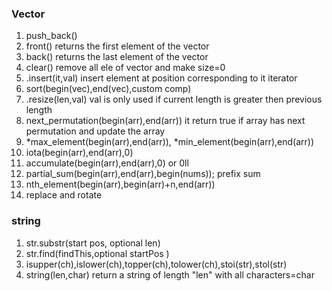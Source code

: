 ### Vector

1. push_back()
2. front() returns the first element of the vector
3. back() returns the last element of the vector
4. clear() remove all ele of vector and make size=0
5. .insert(it,val) insert element at position corresponding to it iterator
6. sort(begin(vec),end(vec),custom comp)
7. .resize(len,val) val is only used if current length is greater then previous length
8. next_permutation(begin(arr),end(arr)) it return true if array has next permutation and update the array
9. *max_element(begin(arr),end(arr)), *min_element(begin(arr),end(arr))
10. iota(begin(arr),end(arr),0)
11. accumulate(begin(arr),end(arr),0) or 0ll
12. partial_sum(begin(arr),end(arr),begin(nums)); prefix sum
13. nth_element(begin(arr),begin(arr)+n,end(arr))
14. replace and rotate

### string

1. str.substr(start pos, optional len)
2. str.find(findThis,optional startPos )
3. isupper(ch),islower(ch),topper(ch),tolower(ch),stoi(str),stol(str)
4. string(len,char) return a string of length "len" with all characters=char
